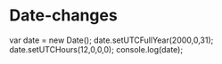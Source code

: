 # Date-changes


var date = new Date();
date.setUTCFullYear(2000,0,31);
date.setUTCHours(12,0,0,0);
console.log(date);
